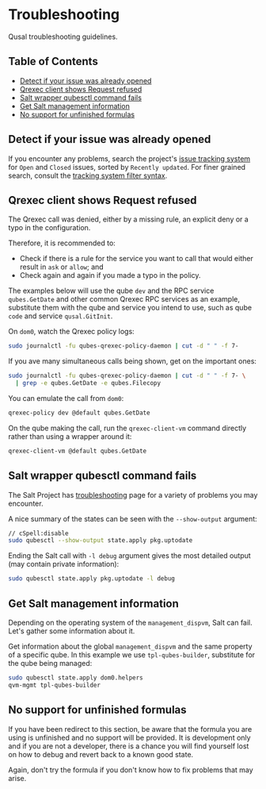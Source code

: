 # Troubleshooting

Qusal troubleshooting guidelines.

## Table of Contents

*   [Detect if your issue was already opened](#detect-if-your-issue-was-already-opened)
*   [Qrexec client shows Request refused](#qrexec-client-shows-request-refused)
*   [Salt wrapper qubesctl command fails](#salt-wrapper-qubesctl-command-fails)
*   [Get Salt management information](#get-salt-management-information)
*   [No support for unfinished formulas](#no-support-for-unfinished-formulas)

## Detect if your issue was already opened

If you encounter any problems, search the project's
[issue tracking system](https://github.com/ben-grande/qusal/issues?q=is%3Aissue+sort%3Aupdated-desc)
for `Open` and `Closed` issues, sorted by `Recently updated`. For finer
grained search, consult the
[tracking system filter syntax](https://docs.github.com/en/issues/tracking-your-work-with-issues/filtering-and-searching-issues-and-pull-requests#using-search-to-filter-issues-and-pull-requests).

## Qrexec client shows Request refused

The Qrexec call was denied, either by a missing rule, an explicit deny or a
typo in the configuration.

Therefore, it is recommended to:

*   Check if there is a rule for the service you want to call that would
    either result in `ask` or `allow`; and
*   Check again and again if you made a typo in the policy.

The examples below will use the qube `dev` and the RPC service `qubes.GetDate`
and other common Qrexec RPC services as an example, substitute them with the
qube and service you intend to use, such as qube `code` and service
`qusal.GitInit`.

On `dom0`, watch the Qrexec policy logs:

```sh
sudo journalctl -fu qubes-qrexec-policy-daemon | cut -d " " -f 7-
```

If you ave many simultaneous calls being shown, get on the important ones:

```sh
sudo journalctl -fu qubes-qrexec-policy-daemon | cut -d " " -f 7- \
  | grep -e qubes.GetDate -e qubes.Filecopy
```

You can emulate the call from `dom0`:

```sh
qrexec-policy dev @default qubes.GetDate
```

On the qube making the call, run the `qrexec-client-vm` command directly
rather than using a wrapper around it:

```sh
qrexec-client-vm @default qubes.GetDate
```

## Salt wrapper qubesctl command fails

The Salt Project has [troubleshooting](https://docs.saltproject.io/en/latest/topics/troubleshooting/)
page for a variety of problems you may encounter.

A nice summary of the states can be seen with the `--show-output` argument:

```sh
// cSpell:disable
sudo qubesctl --show-output state.apply pkg.uptodate
```

Ending the Salt call with `-l debug` argument gives the most detailed output
(may contain private information):

```sh
sudo qubesctl state.apply pkg.uptodate -l debug
```

## Get Salt management information

Depending on the operating system of the `management_dispvm`, Salt can fail.
Let's gather some information about it.

Get information about the global `management_dispvm` and the same property of
a specific qube. In this example we use `tpl-qubes-builder`, substitute for
the qube being managed:

```sh
sudo qubesctl state.apply dom0.helpers
qvm-mgmt tpl-qubes-builder
```

## No support for unfinished formulas

If you have been redirect to this section, be aware that the formula you are
using is unfinished and no support will be provided. It is development only
and if you are not a developer, there is a chance you will find yourself lost
on how to debug and revert back to a known good state.

Again, don't try the formula if you don't know how to fix problems that may
arise.
